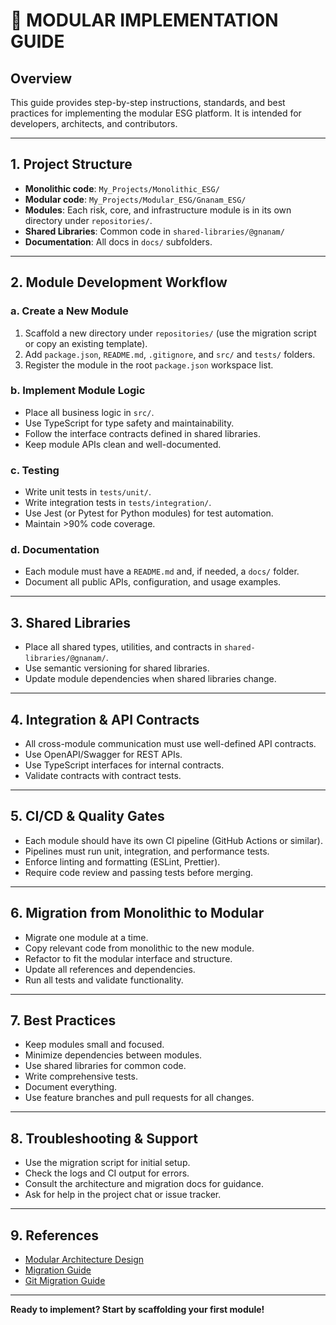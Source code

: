 # 🚀 MODULAR IMPLEMENTATION GUIDE

## Overview
This guide provides step-by-step instructions, standards, and best practices for implementing the modular ESG platform. It is intended for developers, architects, and contributors.

---

## 1. Project Structure

- **Monolithic code**: `My_Projects/Monolithic_ESG/`
- **Modular code**: `My_Projects/Modular_ESG/Gnanam_ESG/`
- **Modules**: Each risk, core, and infrastructure module is in its own directory under `repositories/`.
- **Shared Libraries**: Common code in `shared-libraries/@gnanam/`
- **Documentation**: All docs in `docs/` subfolders.

---

## 2. Module Development Workflow

### a. Create a New Module
1. Scaffold a new directory under `repositories/` (use the migration script or copy an existing template).
2. Add `package.json`, `README.md`, `.gitignore`, and `src/` and `tests/` folders.
3. Register the module in the root `package.json` workspace list.

### b. Implement Module Logic
- Place all business logic in `src/`.
- Use TypeScript for type safety and maintainability.
- Follow the interface contracts defined in shared libraries.
- Keep module APIs clean and well-documented.

### c. Testing
- Write unit tests in `tests/unit/`.
- Write integration tests in `tests/integration/`.
- Use Jest (or Pytest for Python modules) for test automation.
- Maintain >90% code coverage.

### d. Documentation
- Each module must have a `README.md` and, if needed, a `docs/` folder.
- Document all public APIs, configuration, and usage examples.

---

## 3. Shared Libraries
- Place all shared types, utilities, and contracts in `shared-libraries/@gnanam/`.
- Use semantic versioning for shared libraries.
- Update module dependencies when shared libraries change.

---

## 4. Integration & API Contracts
- All cross-module communication must use well-defined API contracts.
- Use OpenAPI/Swagger for REST APIs.
- Use TypeScript interfaces for internal contracts.
- Validate contracts with contract tests.

---

## 5. CI/CD & Quality Gates
- Each module should have its own CI pipeline (GitHub Actions or similar).
- Pipelines must run unit, integration, and performance tests.
- Enforce linting and formatting (ESLint, Prettier).
- Require code review and passing tests before merging.

---

## 6. Migration from Monolithic to Modular
- Migrate one module at a time.
- Copy relevant code from monolithic to the new module.
- Refactor to fit the modular interface and structure.
- Update all references and dependencies.
- Run all tests and validate functionality.

---

## 7. Best Practices
- Keep modules small and focused.
- Minimize dependencies between modules.
- Use shared libraries for common code.
- Write comprehensive tests.
- Document everything.
- Use feature branches and pull requests for all changes.

---

## 8. Troubleshooting & Support
- Use the migration script for initial setup.
- Check the logs and CI output for errors.
- Consult the architecture and migration docs for guidance.
- Ask for help in the project chat or issue tracker.

---

## 9. References
- [Modular Architecture Design](../architecture/MODULAR_ARCHITECTURE_DESIGN.md)
- [Migration Guide](../migration/MODULAR_MIGRATION_GUIDE.md)
- [Git Migration Guide](../migration/GIT_MIGRATION_GUIDE.md)

---

**Ready to implement? Start by scaffolding your first module!** 